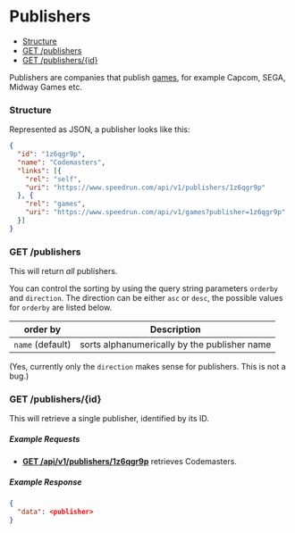 # Publishers

* [Structure](#structure)
* [GET /publishers](#get-publishers)
* [GET /publishers/{id}](#get-publishersid)

Publishers are companies that publish [games](games.md), for example Capcom, SEGA, Midway Games etc.

### Structure

Represented as JSON, a publisher looks like this:

```json
{
  "id": "1z6qgr9p",
  "name": "Codemasters",
  "links": [{
    "rel": "self",
    "uri": "https://www.speedrun.com/api/v1/publishers/1z6qgr9p"
  }, {
    "rel": "games",
    "uri": "https://www.speedrun.com/api/v1/games?publisher=1z6qgr9p"
  }]
}
```

### GET /publishers

This will return *all* publishers.

You can control the sorting by using the query string parameters ``orderby`` and ``direction``. The
direction can be either ``asc`` or ``desc``, the possible values for ``orderby`` are listed below.

order by           | Description
------------------ | ------------------------------------------------------------------
``name`` (default) | sorts alphanumerically by the publisher name

(Yes, currently only the ``direction`` makes sense for publishers. This is not a bug.)

### GET /publishers/{id}

This will retrieve a single publisher, identified by its ID.

##### Example Requests

* [**GET /api/v1/publishers/1z6qgr9p**](https://www.speedrun.com/api/v1/publishers/1z6qgr9p) retrieves
  Codemasters.

##### Example Response

```json
{
  "data": <publisher>
}
```
